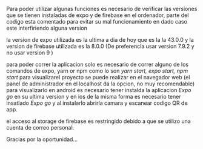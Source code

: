 Para poder utilizar algunas funciones es necesario de verificar las versiones que se tienen
instaladas de expo y de firebase en el ordenador, parte del codigo esta comentado para evitar su
mal funcionamiento en dado caso este interfiriendo alguna version

la version de expo utilizada es la ultima a dia de hoy que es la la 43.0.0 y la version de 
firebase utilizada es la 8.0.0 (De preferencia usar version 7.9.2 y  no usar version 9 )

para poder correr la aplicacion solo es necesario de correr alguno de los comandos de expo, 
yarn or npm como lo son *yarn start, expo start, npm start* para visualizarel proyecto se puede
realizar en el navegador web (el panel de administrador en el localhost da la opcion, no muy 
recomendable) para visualizarlo en android es necesario tener instalda la aplicacion 
*Expo go* en su ultima version y en ios de la misma forma es necesario tener insatlado 
*Expo go* y al instalarlo abrirla camara y escanear codigo QR de app. 

el acceso al storage de firebase es restringido debido a que se utilizo una cuenta de 
correo personal.


Gracias por la oportunidad...
